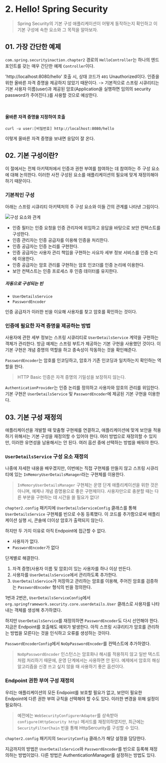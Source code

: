 # 2. Hello! Spring Security

> Spring Security의 기본 구성 애플리케이션이 어떻게 동작하는지 확인하고
> 이 기본 구성에 속한 요소와 그 목적을 알아보자.

## 01. 가장 간단한 예제
`com.spring.securityinaction.chapter2` 경로의 `HelloController`는
하나의 엔드포인트를 갖는 매우 간단한 예제 `Controller`이다.

'http://localhost:8080/hello' 호출 시, 상태 코드가 `401` Unauthorized이다.
인증을 위한 올바른 자격 증명을 제공하지 않았기 때문이다. -> 기본적으로 스프링 시큐리티는
기본 사용자 이름(user)과 제공된 암호(Application을 실행하면 임의의 security password가 주어진다.)를 사용할 것으로 예상한다.

<br/>

#### 올바른 자격 증명을 지정하여 호출
```text
curl -u user:[비밀번호] http://localhost:8080/hello
```
이렇게 올바른 자격 증명을 보내면 응답이 잘 온다.

## 02. 기본 구성이란?
이 절에서는 전체 아키텍처에서 인증과 권한 부여를 참여하는 데 참여하는 주 구성 요소에 대해 논의한다.
이러한 사전 구성된 요소를 애플리케이션의 필요에 맞게 재정의해야 하기 때문이다.

### 기본적인 구성

아래는 스프링 시큐리티 아키텍처의 주 구성 요소와 이들 간의 관계를 나타낸 그림이다.

![구성 요소와 관계](https://user-images.githubusercontent.com/69714701/216767829-e2c3adc6-7ab4-48d2-9f90-a1caa23d18a4.jpeg)

- 인증 필터는 인증 요청을 인증 관리자에 위임하고 응답을 바탕으로 보안 컨텍스트를 구성한다.
- 인증 관리자는 인증 공급자를 이용해 인증을 처리한다.
- 인증 공급자는 인증 논리를 구현한다.
- 인증 공급자는 사용자 관리 책임을 구현하는 사요자 세부 정보 서비스를 인증 논리에 이용한다.
- 인증 공급자는 암호 관리를 구현하는 암호 인코더를 인증 논리에 이용한다.
- 보안 컨텍스트는 인증 프로세스 후 인증 데이터를 유지한다.

##### 자동으로 구성되는 빈
- `UserDetailsService`
- `PasswordEncoder`

인증 공급자가 이러한 빈을 이요해 사용자를 찾고 암호를 확인하는 것이다.

### 인증에 필요한 자격 증명을 제공하는 방법
사용자에 관한 세부 정보는 스프링 시큐리티로 `UserDetailsService` 계약을 구현하는
객체가 관리한다. 방금 예제는 스프링 부트가 제공하는 기본 구현을 사용했던 것이다.
이 기본 구현은 개념 증명의 역할을 하고 종속성이 작동하는 것을 확인해준다.

`PasswordEncoder`는 암호를 인코딩하고, 암호가 기존 인코딩과 일치하는지 확인하는 역할을 한다.

> HTTP Basic 인증은 자격 증명의 기밀성을 보장하지 않는다.

`AuthenticationProvider`는 인증 논리를 정의하고 사용자와 암호의 관리를 위임한다.
기본 구현은 `UserDetailsService` 및 `PasswordEncoder`에 제공된 기본 구현을 이용한다.

## 03. 기본 구성 재정의
애플리케이션을 개발할 때 맞춤형 구현체를 연결하고, 애플리케이션에 맞게 보안을 적용하기 위해서는 기본 구성을 재정의할 수 있어야 한다.
여러 방법으로 재정의할 수 있지만, 이러한 유연성을 남용해서는 안 된다. 여러 옵션 중에 선택하는 방법을 배워야 한다.

### `UserDetailsService` 구성 요소 재정의
나중에 자세한 내용을 배우겠지만, 이번에는 직접 구현체를 만들지 않고 스프링 시큐리티에 있는 `InMemoryUserDetailsManager`라는 구현체를 이용한다.
> `InMemoryUserDetailsManager` 구현체는 운영 단계 애플리케이션을 위한 것은 아니며, 예제나 개념 증명용으로 좋은 구현체이다.
> 사용자만으로 충분할 때는 다른 부분을 구현하는 데 시간을 쓸 필요가 없다!

`chapter2.config` 패키지에 `UserDetailsServiceConfig` 클래스를 통해 `UserDetailsService` 구현체를 빈으로 수동 등록했다.
이 코드를 추가함으로써 애플리케이션 실행 시, 콘솔에 더이상 암호가 출력되지 않는다.

하지만 두 가지 이유로 아직 Endpoint에 접근할 수 없다.
- 사용자가 없다.
- `PasswordEncoder`가 없다

단계별로 해결한다.
1. 자격 증명(사용자 이름 및 암호)이 있는 사용자를 하나 이상 만든다.
2. 사용자를 `UserDetailsService`에서 관리하도록 추가한다.
3. `UserDetailsService`가 저장하고 관리하는 암호를 이용해, 주어진 암호를 검증하는 `PasswordEncoder` 형식의 빈을 정의한다.

1번과 2번은, `UserDetailsServiceConfig`에서 `org.springframework.security.core.userdetails.User` 클래스로 사용자를 나타내는 객체를 생성해 추가하였다.

하지만 `UserDetailsService`를 재정의하면 `PasswordEncoder`도 다시 선언해야 한다.
지금은 Endpoint를 호출해도 예외가 발생한다. 아직 스프링 시큐리티가 암호를 관리하는 방법을 모른다는 것을 인식하고 오류를 생성하는 것이다.

`PasswordEncoderConfig`에서 `NoOpPasswordEncoder`를 컨텍스트에 추가하였다.
> `NoOpPasswordEncoder` 인스턴스는 암호화나 해시를 적용하지 않고 일반 텍스트처럼 처리하기 때문에, 운영 단계에서는 사용하면 안 된다. 예제에서 암호의 해싱 알고리즘을
> 신경 쓰고 싶지 않을 때 사용하기 좋은 옵션이다.

### Endpoint 권한 부여 구성 재정의
우리는 애플리케이션의 모든 Endpoint를 보호할 필요가 없고, 보안이 필요한 Endpoint에 다른 권한 부여 규칙을 선택해야 할 수도 있다.
이러한 변경을 위해 설정이 필요하다.
> 예전에는 `WebSecurityConfigurerAdapter`를 상속받아 `configure(HttpSecurity http)` 메서드를 재정의하였지만,
> 최근에는 `SecurityFilterChain` 빈을 통해 HttpSercurity를 구성할 수 있다.

`chapter2.config` 패키지의 `SecurityConfig` 클래스가 해당 설정을 담당한다.

지금까지의 방법은 `UserDetailsService`와 `PasswordEncoder`를 빈으로 등록해 재정의하는 방법이었다.
다른 방법은 AuthenticationManager를 설정하는 방법도 있다.